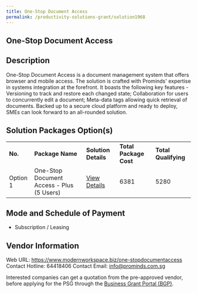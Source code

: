```yaml
---
title: One-Stop Document Access
permalink: /productivity-solutions-grant/solution1968
---
```


## One-Stop Document Access

## Description

One-Stop Document Access is a document management system that offers browser and mobile access. The solution is crafted with Prominds' expertise in systems integration at the forefront. It boasts the following key features - Versioning to track and restore each changed state; Collaboration for users to concurrently edit a document; Meta-data tags allowing quick retrieval of documents. Backed up to a secure cloud platform and ready to deploy, SMEs can look forward to an all-rounded solution.

## Solution Packages Option(s)

<table>
<tr>
<td><b>No.</b></td>
<td><b>Package Name</b></td>
<td><b>Solution Details</b></td>
<td><b>Total Package Cost</b></td>
<td><b>Total Qualifying</b></td>
</tr>
<tr>
<td>Option 1</td>
<td>One-Stop Document Access - Plus (5 Users)</td>
<td><a href='https://www.gobusiness.gov.sg/images/psg/20200713_Desensitised_Annex_3_Part_2.pdf'>View Details</a></td>
<td>6381</td>
<td>5280</td>
</tr>
</table>

## Mode and Schedule of Payment

 - Subscription / Leasing

## Vendor Information

 Web URL: https://www.modernworkspace.biz/one-stopdocumentaccess
Contact Hotline: 64418406 
Contact Email: info@prominds.com.sg 


Interested companies can get a quotation from the pre-approved vendor, before applying for the PSG through the <a href='https://www.businessgrants.gov.sg/'>Business Grant Portal (BGP)</a>.
